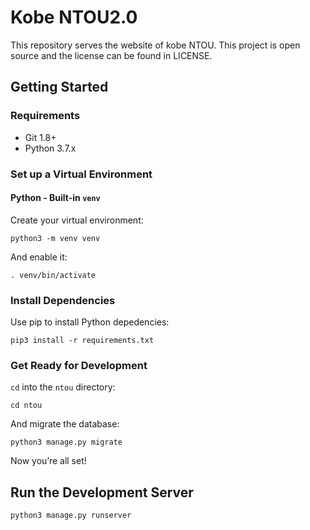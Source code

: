 # Kobe NTOU2.0

This repository serves the website of kobe NTOU. This project is open source and the license can be found in LICENSE.

## Getting Started

### Requirements

- Git 1.8+
- Python 3.7.x

### Set up a Virtual Environment

#### Python - Built-in `venv`

Create your virtual environment:

    python3 -m venv venv

And enable it:

    . venv/bin/activate

### Install Dependencies

Use pip to install Python depedencies:

    pip3 install -r requirements.txt

### Get Ready for Development

`cd` into the `ntou` directory:

    cd ntou

And migrate the database:

    python3 manage.py migrate

Now you’re all set!

## Run the Development Server

    python3 manage.py runserver
